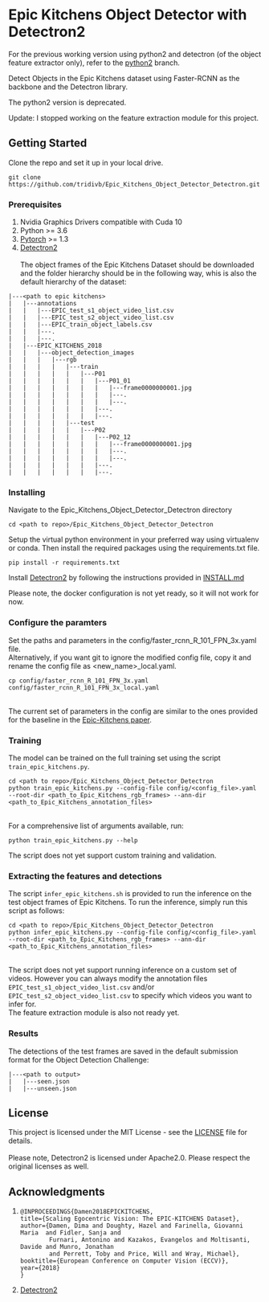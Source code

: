 # Epic Kitchens Object Detector with Detectron2

For the previous working version using python2 and detectron (of the object feature extractor only), refer to the [python2](https://github.com/tridivb/Epic_Kitchens_Feature_Extractor_Detectron/tree/python2) branch.

Detect Objects in the Epic Kitchens dataset using Faster-RCNN as the backbone and the Detectron library.

The python2 version is deprecated.

Update: I stopped working on the feature extraction module for this project.

## Getting Started

Clone the repo and set it up in your local drive.

```
git clone https://github.com/tridivb/Epic_Kitchens_Object_Detector_Detectron.git
```

### Prerequisites

1. Nvidia Graphics Drivers compatible with Cuda 10
2. Python >= 3.6
3. [Pytorch](https://pytorch.org/get-started/locally/) >= 1.3
4. [Detectron2](https://github.com/facebookresearch/detectron2)
\
\
The object frames of the Epic Kitchens Dataset should be downloaded and the folder hierarchy should be in the following way, whis is also the
default hierarchy of the dataset:

```
|---<path to epic kitchens>
|   |---annotations
|   |   |---EPIC_test_s1_object_video_list.csv
|   |   |---EPIC_test_s2_object_video_list.csv
|   |   |---EPIC_train_object_labels.csv
|   |   |---.
|   |   |---.
|   |---EPIC_KITCHENS_2018
|   |   |---object_detection_images
|   |   |   |---rgb
|   |   |   |   |---train
|   |   |   |   |   |---P01
|   |   |   |   |   |   |---P01_01
|   |   |   |   |   |   |   |---frame0000000001.jpg
|   |   |   |   |   |   |   |---.
|   |   |   |   |   |   |   |---.
|   |   |   |   |   |   |---.
|   |   |   |   |   |   |---.
|   |   |   |   |---test
|   |   |   |   |   |---P02
|   |   |   |   |   |   |---P02_12
|   |   |   |   |   |   |   |---frame0000000001.jpg
|   |   |   |   |   |   |   |---.
|   |   |   |   |   |   |   |---.
|   |   |   |   |   |   |---.
|   |   |   |   |   |   |---.

```

### Installing

Navigate to the Epic_Kitchens_Object_Detector_Detectron directory

```
cd <path to repo>/Epic_Kitchens_Object_Detector_Detectron
```

Setup the virtual python environment in your preferred way using virtualenv or conda. 
Then install the required packages using the requirements.txt file.

```
pip install -r requirements.txt
```

Install [Detectron2](https://github.com/facebookresearch/detectron2) by following the instructions provided in [INSTALL.md](https://github.com/facebookresearch/detectron2/blob/master/INSTALL.md)

Please note, the docker configuration is not yet ready, so it will not work for now.


### Configure the paramters

Set the paths and parameters in the config/faster_rcnn_R_101_FPN_3x.yaml file. 
\
Alternatively, if you want git to ignore the modified config file, copy it and rename the config file as <new_name>_local.yaml.

```
cp config/faster_rcnn_R_101_FPN_3x.yaml config/faster_rcnn_R_101_FPN_3x_local.yaml
```
\
The current set of parameters in the config are similar to the ones provided for the baseline in the [Epic-Kitchens paper](https://arxiv.org/abs/1804.02748).

### Training

The model can be trained on the full training set using the script `train_epic_kitchens.py`.

```
cd <path to repo>/Epic_Kitchens_Object_Detector_Detectron
python train_epic_kitchens.py --config-file config/<config_file>.yaml --root-dir <path_to_Epic_Kitchens_rgb_frames> --ann-dir <path_to_Epic_Kitchens_annotation_files>
```
\
For a comprehensive list of arguments available, run:
```
python train_epic_kitchens.py --help
```

The script does not yet support custom training and validation.

### Extracting the features and detections

The script `infer_epic_kitchens.sh` is provided to run the inference on the test object frames of Epic Kitchens. To run the inference, simply run
this script as follows:

```
cd <path to repo>/Epic_Kitchens_Object_Detector_Detectron
python infer_epic_kitchens.py --config-file config/<config_file>.yaml --root-dir <path_to_Epic_Kitchens_rgb_frames> --ann-dir <path_to_Epic_Kitchens_annotation_files>
```
\
The script does not yet support running inference on a custom set of videos. However you can always modify the annotation files 
`EPIC_test_s1_object_video_list.csv` and/or `EPIC_test_s2_object_video_list.csv` to specify which videos you want to infer for.
\
The feature extraction module is also not ready yet.

### Results

The detections of the test frames are saved in the default submission format for the Object Detection Challenge:

```
|---<path to output>
|   |---seen.json
|   |---unseen.json
```

## License

This project is licensed under the MIT License - see the [LICENSE](LICENSE) file for details. \
\
Please note, Detectron2 is licensed under Apache2.0. Please respect the original licenses as well.

## Acknowledgments

1.  ```
    @INPROCEEDINGS{Damen2018EPICKITCHENS,
    title={Scaling Egocentric Vision: The EPIC-KITCHENS Dataset},
    author={Damen, Dima and Doughty, Hazel and Farinella, Giovanni Maria  and Fidler, Sanja and 
            Furnari, Antonino and Kazakos, Evangelos and Moltisanti, Davide and Munro, Jonathan 
            and Perrett, Toby and Price, Will and Wray, Michael},
    booktitle={European Conference on Computer Vision (ECCV)},
    year={2018}
    } 
    ```
2. [Detectron2](https://github.com/facebookresearch/detectron2)
